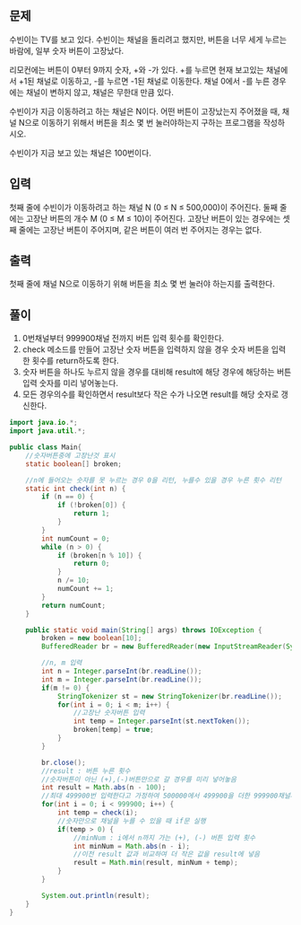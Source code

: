 ## 문제
수빈이는 TV를 보고 있다. 수빈이는 채널을 돌리려고 했지만, 버튼을 너무 세게 누르는 바람에, 일부 숫자 버튼이 고장났다.

리모컨에는 버튼이 0부터 9까지 숫자, +와 -가 있다. +를 누르면 현재 보고있는 채널에서 +1된 채널로 이동하고, -를 누르면 -1된 채널로 이동한다. 채널 0에서 -를 누른 경우에는 채널이 변하지 않고, 채널은 무한대 만큼 있다.

수빈이가 지금 이동하려고 하는 채널은 N이다. 어떤 버튼이 고장났는지 주어졌을 때, 채널 N으로 이동하기 위해서 버튼을 최소 몇 번 눌러야하는지 구하는 프로그램을 작성하시오. 

수빈이가 지금 보고 있는 채널은 100번이다.

## 입력
첫째 줄에 수빈이가 이동하려고 하는 채널 N (0 ≤ N ≤ 500,000)이 주어진다.  둘째 줄에는 고장난 버튼의 개수 M (0 ≤ M ≤ 10)이 주어진다. 고장난 버튼이 있는 경우에는 셋째 줄에는 고장난 버튼이 주어지며, 같은 버튼이 여러 번 주어지는 경우는 없다.

## 출력
첫째 줄에 채널 N으로 이동하기 위해 버튼을 최소 몇 번 눌러야 하는지를 출력한다.

## 풀이
1. 0번채널부터 999900채널 전까지 버튼 입력 횟수를 확인한다.
2. check 메소드를 만들어 고장난 숫자 버튼을 입력하지 않을 경우 숫자 버튼을 입력한 횟수를 return하도록 한다.
3. 숫자 버튼을 하나도 누르지 않을 경우를 대비해 result에 해당 경우에 해당하는 버튼입력 숫자를 미리 넣어놓는다.
4. 모든 경우의수를 확인하면서 result보다 작은 수가 나오면 result를 해당 숫자로 갱신한다.

```java
import java.io.*;
import java.util.*;

public class Main{
    //숫자버튼중에 고장난것 표시
    static boolean[] broken;

    //n에 들어오는 숫자를 못 누르는 경우 0을 리턴, 누를수 있을 경우 누른 횟수 리턴
    static int check(int n) {
        if (n == 0) {
            if (!broken[0]) {
                return 1;
            }
        }
        int numCount = 0;
        while (n > 0) {
            if (broken[n % 10]) {
                return 0;
            }
            n /= 10;
            numCount += 1;
        }
        return numCount;
    }

    public static void main(String[] args) throws IOException {
        broken = new boolean[10];
        BufferedReader br = new BufferedReader(new InputStreamReader(System.in));

        //n, m 입력
        int n = Integer.parseInt(br.readLine());
        int m = Integer.parseInt(br.readLine());
        if(m != 0) {
            StringTokenizer st = new StringTokenizer(br.readLine());
            for(int i = 0; i < m; i++) {
                //고장난 숫자버튼 입력
                int temp = Integer.parseInt(st.nextToken());
                broken[temp] = true;
            }
        }

        br.close();
        //result : 버튼 누른 횟수
        //숫자버튼이 아닌 (+),(-)버튼만으로 갈 경우를 미리 넣어놓음
        int result = Math.abs(n - 100);
        //최대 499900번 입력한다고 가정하여 500000에서 499900을 더한 999900채널까지 확인
        for(int i = 0; i < 999900; i++) {
            int temp = check(i);
            //숫자만으로 채널을 누를 수 있을 때 if문 실행
            if(temp > 0) {
                //minNum : i에서 n까지 가는 (+), (-) 버튼 입력 횟수
                int minNum = Math.abs(n - i);
                //이전 result 값과 비교하여 더 작은 값을 result에 넣음
                result = Math.min(result, minNum + temp);
            }
        }

        System.out.println(result);
    }
}
